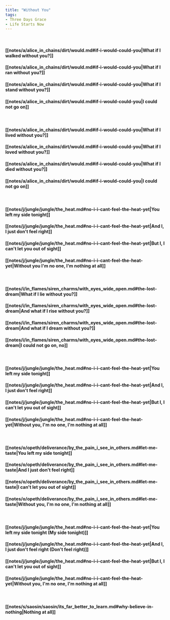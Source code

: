 ```yaml
---
title: "Without You"
tags:
- Three Days Grace
- Life Starts Now
---
```

&nbsp;
#### [[notes/a/alice_in_chains/dirt/would.md#if-i-would-could-you|What if I walked without you?]]
#### [[notes/a/alice_in_chains/dirt/would.md#if-i-would-could-you|What if I ran without you?]]
#### [[notes/a/alice_in_chains/dirt/would.md#if-i-would-could-you|What if I stand without you?]]
#### [[notes/a/alice_in_chains/dirt/would.md#if-i-would-could-you|I could not go on]]
&nbsp;
#### [[notes/a/alice_in_chains/dirt/would.md#if-i-would-could-you|What if I lived without you?]]
#### [[notes/a/alice_in_chains/dirt/would.md#if-i-would-could-you|What if I loved without you?]]
#### [[notes/a/alice_in_chains/dirt/would.md#if-i-would-could-you|What if I died without you?]]
#### [[notes/a/alice_in_chains/dirt/would.md#if-i-would-could-you|I could not go on]]
&nbsp;
#### [[notes/j/jungle/jungle/the_heat.md#no-i-i-cant-feel-the-heat-yet|You left my side tonight]]
#### [[notes/j/jungle/jungle/the_heat.md#no-i-i-cant-feel-the-heat-yet|And I, I just don't feel right]]
#### [[notes/j/jungle/jungle/the_heat.md#no-i-i-cant-feel-the-heat-yet|But I, I can't let you out of sight]]
#### [[notes/j/jungle/jungle/the_heat.md#no-i-i-cant-feel-the-heat-yet|Without you I'm no one, I'm nothing at all]]
&nbsp;
#### [[notes/i/in_flames/siren_charms/with_eyes_wide_open.md#the-lost-dream|What if I lie without you?]]
#### [[notes/i/in_flames/siren_charms/with_eyes_wide_open.md#the-lost-dream|And what if I rise without you?]]
#### [[notes/i/in_flames/siren_charms/with_eyes_wide_open.md#the-lost-dream|And what if I dream without you?]]
#### [[notes/i/in_flames/siren_charms/with_eyes_wide_open.md#the-lost-dream|I could not go on, no]]
&nbsp;
#### [[notes/j/jungle/jungle/the_heat.md#no-i-i-cant-feel-the-heat-yet|You left my side tonight]]
#### [[notes/j/jungle/jungle/the_heat.md#no-i-i-cant-feel-the-heat-yet|And I, I just don't feel right]]
#### [[notes/j/jungle/jungle/the_heat.md#no-i-i-cant-feel-the-heat-yet|But I, I can't let you out of sight]]
#### [[notes/j/jungle/jungle/the_heat.md#no-i-i-cant-feel-the-heat-yet|Without you, I'm no one, I'm nothing at all]]
&nbsp;
#### [[notes/o/opeth/deliverance/by_the_pain_i_see_in_others.md#let-me-taste|You left my side tonight]]
#### [[notes/o/opeth/deliverance/by_the_pain_i_see_in_others.md#let-me-taste|And I just don't feel right]]
#### [[notes/o/opeth/deliverance/by_the_pain_i_see_in_others.md#let-me-taste|I can't let you out of sight]]
#### [[notes/o/opeth/deliverance/by_the_pain_i_see_in_others.md#let-me-taste|Without you, I'm no one, I'm nothing at all]]
&nbsp;
#### [[notes/j/jungle/jungle/the_heat.md#no-i-i-cant-feel-the-heat-yet|You left my side tonight (My side tonight)]]
#### [[notes/j/jungle/jungle/the_heat.md#no-i-i-cant-feel-the-heat-yet|And I, I just don't feel right (Don't feel right)]]
#### [[notes/j/jungle/jungle/the_heat.md#no-i-i-cant-feel-the-heat-yet|But I, I can't let you out of sight]]
#### [[notes/j/jungle/jungle/the_heat.md#no-i-i-cant-feel-the-heat-yet|Without you, I'm no one, I'm nothing at all]]
&nbsp;
#### [[notes/s/saosin/saosin/its_far_better_to_learn.md#why-believe-in-nothing|Nothing at all]]
